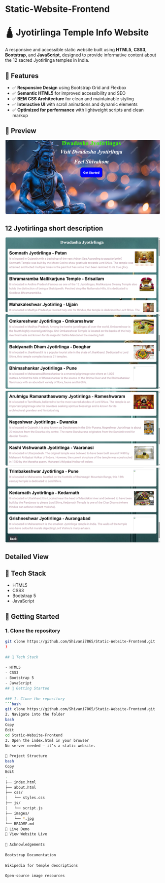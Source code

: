 # Static-Website-Frontend
# 🛕 Jyotirlinga Temple Info Website

A responsive and accessible static website built using **HTML5**, **CSS3**, **Bootstrap**, and **JavaScript**, designed to provide informative content about the 12 sacred Jyotirlinga temples in India.


## 🌟 Features

- ✅ **Responsive Design** using Bootstrap Grid and Flexbox
- ✅ **Semantic HTML5** for improved accessibility and SEO
- ✅ **BEM CSS Architecture** for clean and maintainable styling
- ✅ **Interactive UI** with scroll animations and dynamic elements
- ✅ **Optimized for performance** with lightweight scripts and clean markup

## 📸 Preview

![image alt](https://github.com/Shivani7865/Static-Website-Frontend/blob/dc2d69eb6cb8a99199f085d0f32399e3023ffcb5/home.png)

## 12 Jyotirlinga short description
![image alt](https://github.com/Shivani7865/Static-Website-Frontend/blob/ecc52dc7f8028ac4f06b41ddab4b07716a0b9c35/site2.png)
![image alt](https://github.com/Shivani7865/Static-Website-Frontend/blob/3605ab45239fbe1570dfa8aca794dbff93fdf34b/site3.png)
![image alt](https://github.com/Shivani7865/Static-Website-Frontend/blob/a93067ccaf606ecaa4691cb57f8e3f9df5f4a476/jytorilinga.png)
![image alt](https://github.com/Shivani7865/Static-Website-Frontend/blob/54a680786a92d0d5f5ede34e4236d57b815c0de9/site5.png)


## Detailed View

## 🔧 Tech Stack

- HTML5
- CSS3 
- Bootstrap 5
- JavaScript 
## 🚀 Getting Started

### 1. Clone the repository
```bash
git clone https://github.com/Shivani7865/Static-Website-Frontend.git
)

## 🔧 Tech Stack

- HTML5
- CSS3 
- Bootstrap 5
- JavaScript
## 🚀 Getting Started

### 1. Clone the repository
```bash
git clone https://github.com/Shivani7865/Static-Website-Frontend.git
2. Navigate into the folder
bash
Copy
Edit
cd Static-Website-Frontend
3. Open the index.html in your browser
No server needed — it’s a static website.

📂 Project Structure
bash
Copy
Edit
.
├── index.html
├── about.html
├── css/
│   └── styles.css
├── js/
│   └── script.js
├── images/
│   └── *.jpg
└── README.md
📌 Live Demo
🔗 View Website Live

🙏 Acknowledgements

Bootstrap Documentation

Wikipedia for temple descriptions

Open-source image resources







